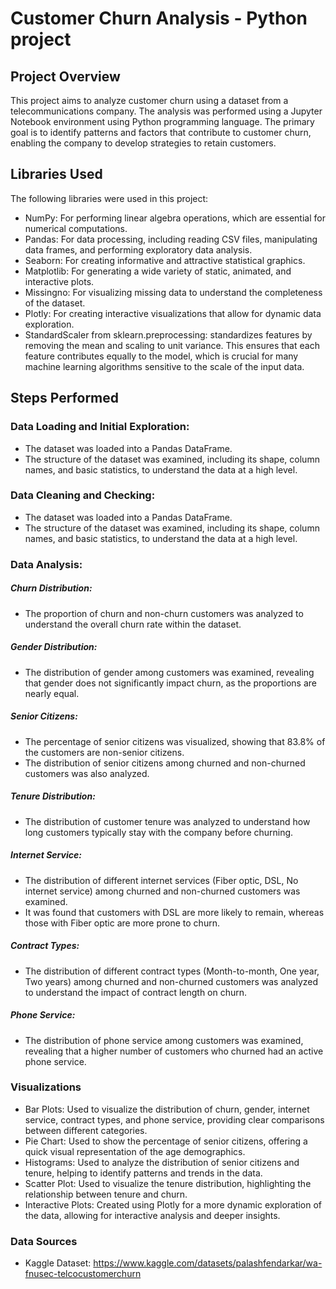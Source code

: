 # Customer Churn Analysis - Python project

## Project Overview
This project aims to analyze customer churn using a dataset from a telecommunications company. The analysis was performed using a Jupyter Notebook environment using Python programming language. The primary goal is to identify patterns and factors that contribute to customer churn, enabling the company to develop strategies to retain customers.

## Libraries Used

The following libraries were used in this project:

- NumPy: For performing linear algebra operations, which are essential for numerical computations.
- Pandas: For data processing, including reading CSV files, manipulating data frames, and performing exploratory data analysis.
- Seaborn: For creating informative and attractive statistical graphics.
- Matplotlib: For generating a wide variety of static, animated, and interactive plots.
- Missingno: For visualizing missing data to understand the completeness of the dataset.
- Plotly: For creating interactive visualizations that allow for dynamic data exploration.
- StandardScaler from sklearn.preprocessing: standardizes features by removing the mean and scaling to unit variance. This ensures that each feature contributes equally to the model, which is crucial for many machine learning algorithms sensitive to the scale of the input data.

## Steps Performed

### Data Loading and Initial Exploration:

- The dataset was loaded into a Pandas DataFrame.
- The structure of the dataset was examined, including its shape, column names, and basic statistics, to understand the data at a high level.

### Data Cleaning and Checking:

- The dataset was loaded into a Pandas DataFrame.
- The structure of the dataset was examined, including its shape, column names, and basic statistics, to understand the data at a high level.

### Data Analysis:

##### Churn Distribution:

- The proportion of churn and non-churn customers was analyzed to understand the overall churn rate within the dataset.

##### Gender Distribution:

- The distribution of gender among customers was examined, revealing that gender does not significantly impact churn, as the proportions are nearly equal.

##### Senior Citizens:

- The percentage of senior citizens was visualized, showing that 83.8% of the customers are non-senior citizens.
- The distribution of senior citizens among churned and non-churned customers was also analyzed.

##### Tenure Distribution:

- The distribution of customer tenure was analyzed to understand how long customers typically stay with the company before churning.

##### Internet Service:

- The distribution of different internet services (Fiber optic, DSL, No internet service) among churned and non-churned customers was examined.
- It was found that customers with DSL are more likely to remain, whereas those with Fiber optic are more prone to churn.

##### Contract Types:

- The distribution of different contract types (Month-to-month, One year, Two years) among churned and non-churned customers was analyzed to understand the impact of contract length on churn.

##### Phone Service:

- The distribution of phone service among customers was examined, revealing that a higher number of customers who churned had an active phone service.

### Visualizations

- Bar Plots: Used to visualize the distribution of churn, gender, internet service, contract types, and phone service, providing clear comparisons between different categories.
- Pie Chart: Used to show the percentage of senior citizens, offering a quick visual representation of the age demographics.
- Histograms: Used to analyze the distribution of senior citizens and tenure, helping to identify patterns and trends in the data.
- Scatter Plot: Used to visualize the tenure distribution, highlighting the relationship between tenure and churn.
- Interactive Plots: Created using Plotly for a more dynamic exploration of the data, allowing for interactive analysis and deeper insights.

### Data Sources
- Kaggle Dataset: https://www.kaggle.com/datasets/palashfendarkar/wa-fnusec-telcocustomerchurn
